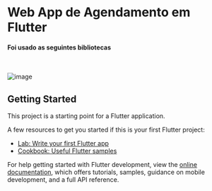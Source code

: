 # Web App de Agendamento em Flutter

#### Foi usado as seguintes bibliotecas 
<br/>

![image](https://github.com/felpsalvs/agendamento-flutter/assets/78622458/e64bbb0d-ee4b-4850-b296-0caaae9f260f)



## Getting Started

This project is a starting point for a Flutter application.

A few resources to get you started if this is your first Flutter project:

- [Lab: Write your first Flutter app](https://docs.flutter.dev/get-started/codelab)
- [Cookbook: Useful Flutter samples](https://docs.flutter.dev/cookbook)

For help getting started with Flutter development, view the
[online documentation](https://docs.flutter.dev/), which offers tutorials,
samples, guidance on mobile development, and a full API reference.
